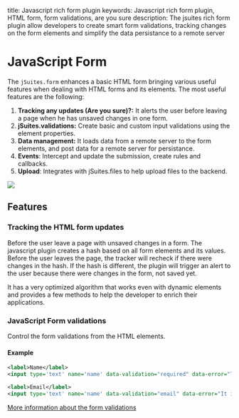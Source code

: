title: Javascript rich form plugin
keywords: Javascript rich form plugin, HTML form, form validations, are you sure
description: The jsuites rich form plugin allow developers to create smart form validations, tracking changes on the form elements and simplify the data persistance to a remote server

JavaScript Form
===============

The `jSuites.form` enhances a basic HTML form bringing various useful features when dealing with HTML forms and its elements. The most useful features are the following:

1.  **Tracking any updates (Are you sure)?:** It alerts the user before leaving a page when he has unsaved changes in one form.
2.  **jSuites.validations:** Create basic and custom input validations using the element properties.
3.  **Data management:** It loads data from a remote server to the form elements, and post data for a remote server for persistance.
4.  **Events**: Intercept and update the submission, create rules and callbacks.
5.  **Upload**: Integrates with jSuites.files to help upload files to the backend.

![](img/js-rich-form.svg)

  

Features
--------

### Tracking the HTML form updates

Before the user leave a page with unsaved changes in a form. The javascript plugin creates a hash based on all form elements and its values. Before the user leaves the page, the tracker will recheck if there were changes in the hash. If the hash is different, the plugin will trigger an alert to the user because there were changes in the form, not saved yet.  
  
It has a very optimized algorithm that works even with dynamic elements and provides a few methods to help the developer to enrich their applications.  
  
  

### JavaScript Form validations

Control the form validations from the HTML elements.  
  

#### Example

```xml
<label>Name</label>
<input type='text' name='name' data-validation="required" data-error="The name is a required field">

<label>Email</label>
<input type='text' name='name' data-validation="email" data-error="It is required a valid email address">
```

  
[More information about the form validations](/docs/v4/rich-form/validations)
